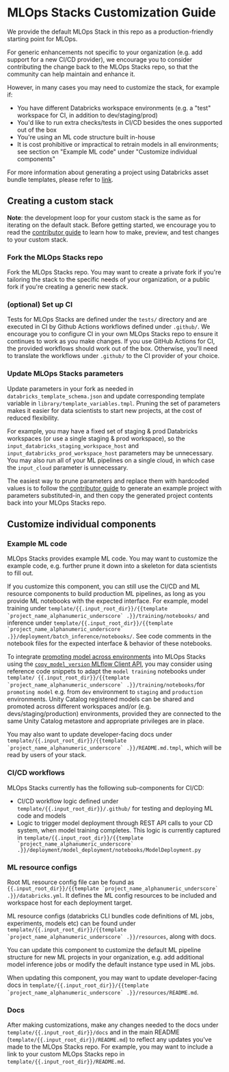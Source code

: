 # MLOps Stacks Customization Guide
We provide the default MLOps Stack in this repo as a production-friendly starting point for MLOps.

For generic enhancements not specific to your organization
(e.g. add support for a new CI/CD provider), we encourage you to consider contributing the
change back to the MLOps Stacks repo, so that the community can help maintain and enhance it.

However, in many cases you may need to customize the stack, for example if:
* You have different Databricks workspace environments (e.g. a "test" workspace for CI, in addition to dev/staging/prod)
* You'd like to run extra checks/tests in CI/CD besides the ones supported out of the box
* You're using an ML code structure built in-house
* It is cost prohibitive or impractical to retrain models in all environments; see section on "Example ML code" under "Customize individual components"

For more information about generating a project using Databricks asset bundle templates, please refer to [link](https://docs.databricks.com/en/dev-tools/bundles/templates.html).

## Creating a custom stack

**Note**: the development loop for your custom stack is the same as for iterating on the
default stack. Before getting started, we encourage you to read
the [contributor guide](README.md#contributing) to learn how to
make, preview, and test changes to your custom stack.

### Fork the MLOps Stacks repo
Fork the MLOps Stacks repo. You may want to create a private fork if you're tailoring
the stack to the specific needs of your organization, or a public fork if you're creating
a generic new stack.

### (optional) Set up CI
Tests for MLOps Stacks are defined under the `tests/` directory and are
executed in CI by Github Actions workflows defined under `.github/`. We encourage you to configure
CI in your own MLOps Stacks repo to ensure it continues to work as you make changes.
If you use GitHub Actions for CI, the provided workflows should work out of the box.
Otherwise, you'll need to translate the workflows under `.github/` to the CI provider of your
choice.

### Update MLOps Stacks parameters
Update parameters in your fork as needed in `databricks_template_schema.json` and update corresponding template variable in `library/template_variables.tmpl`. Pruning the set of
parameters makes it easier for data scientists to start new projects, at the cost of reduced flexibility.

For example, you may have a fixed set of staging & prod Databricks workspaces (or use a single staging & prod workspace), so the
`input_databricks_staging_workspace_host` and `input_databricks_prod_workspace_host` parameters may be unnecessary. You may
also run all of your ML pipelines on a single cloud, in which case the `input_cloud` parameter is unnecessary.

The easiest way to prune parameters and replace them with hardcoded values is to follow
the [contributor guide](README.md#previewing-changes) to generate an example project with
parameters substituted-in, and then copy the generated project contents back into your MLOps Stacks repo.

## Customize individual components

### Example ML code
MLOps Stacks provides example ML code.
You may want to customize the example code, e.g. further prune it down into a skeleton for data scientists
to fill out.

If you customize this component, you can still use the CI/CD and ML resource components to build production ML pipelines, as long as you provide ML
notebooks with the expected interface. For example, model training under ``template/{{.input_root_dir}}/{{template `project_name_alphanumeric_underscore` .}}/training/notebooks/`` and inference under
``template/{{.input_root_dir}}/{{template `project_name_alphanumeric_underscore` .}}/deployment/batch_inference/notebooks/``. See code comments in the notebook files for the expected interface & behavior of these notebooks.

To integrate [promoting model across environments](https://docs.databricks.com/aws/en/machine-learning/manage-model-lifecycle/#promote-a-model-across-environments) into MLOps Stacks using the [`copy_model_version` MLflow Client API](https://mlflow.org/docs/latest/api_reference/python_api/mlflow.client.html#mlflow.client.MlflowClient.copy_model_version), you may consider using reference code snippets to adapt the `model training` notebooks under ``template/
{{.input_root_dir}}/{{template `project_name_alphanumeric_underscore` .}}/training/notebooks/``for `promoting model` e.g. from `dev` environment to `staging` and `production` environments. Unity Catalog registered models can be shared and promoted across different workspaces and/or (e.g. devs/staging/production) environments, provided they are connected to the same Unity Catalog metastore and appropriate privileges are in place.

You may also want to update developer-facing docs under ``template/{{.input_root_dir}}/{{template `project_name_alphanumeric_underscore` .}}/README.md.tmpl``, which will be read by users of your stack.

### CI/CD workflows
MLOps Stacks currently has the following sub-components for CI/CD:
* CI/CD workflow logic defined under `template/{{.input_root_dir}}/.github/` for testing and deploying ML code and models
* Logic to trigger model deployment through REST API calls to your CD system, when model training completes.
  This logic is currently captured in ``template/{{.input_root_dir}}/{{template `project_name_alphanumeric_underscore` .}}/deployment/model_deployment/notebooks/ModelDeployment.py``

### ML resource configs
Root ML resource config file can be found as ``{{.input_root_dir}}/{{template `project_name_alphanumeric_underscore` .}}/databricks.yml``. 
It defines the ML config resources to be included and workspace host for each deployment target.

ML resource configs (databricks CLI bundles code definitions of ML jobs, experiments, models etc) can be found under 
``template/{{.input_root_dir}}/{{template `project_name_alphanumeric_underscore` .}}/resources``, along with docs.

You can update this component to customize the default ML pipeline structure for new ML projects in your organization,
e.g. add additional model inference jobs or modify the default instance type used in ML jobs.

When updating this component, you may want to update developer-facing docs in
``template/{{.input_root_dir}}/{{template `project_name_alphanumeric_underscore` .}}/resources/README.md``.

### Docs
After making customizations, make any changes needed to
the docs under `template/{{.input_root_dir}}/docs` and in the main README
(`template/{{.input_root_dir}}/README.md`) to reflect any updates you've made to the MLOps Stacks repo.
For example, you may want to include a link to your custom MLOps Stacks repo in `template/{{.input_root_dir}}/README.md`.